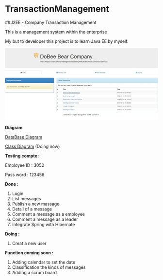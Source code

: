 TransactionManagement
=====================

##J2EE - Company Transaction Management

This is a management system within the enterprise

My but to developer this project is to learn Java EE by myself.

![Alt text](/index.jpg?raw=true "Optional Title")

**Diagram**

[DataBase Diagram](https://app.genmymodel.com/edit/_mSq9sDv8EeSn3ZXpVIPWYw#)

[Class Diagram](https://app.genmymodel.com/edit/_mSq9sDv8EeSn3ZXpVIPWYw#) (Doing now)

**Testing compte :**

Employee ID : 3052

Pass word : 123456

**Done :**

1. Login
2. List messages
3. Publish a new massage
4. Detail of a message
5. Comment a message as a employee
6. Comment a message as a leader
7. Integrate Spring with Hibernate

**Doing :**

1. Creat a new user

**Function coming soon :**

1. Adding calendar to set the date 
2. Classification the kinds of messages
3. Adding a scrum board


